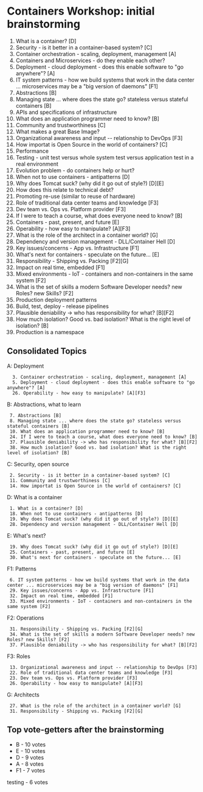 # Containers Workshop: initial brainstorming

1. What is a container? [D]
2. Security - is it better in a container-based system? [C]
3. Container orchestration - scaling, deployment, management [A]
4. Containers and Microservices - do they enable each other?
5. Deployment - cloud deployment - does this enable software to "go anywhere"? [A]
6. IT system patterns - how we build systems that work in the data center ... microservices may be a "big version of daemons" [F1]
7. Abstractions [B]
8. Managing state ... where does the state go? stateless versus stateful containers [B]
9. APIs and specifications of infrastructure
10. What does an application programmer need to know? [B]
11. Community and trustworthiness [C]
12. What makes a great Base Image?
13. Organizational awareness and input -- relationship to DevOps [F3]
14. How importat is Open Source in the world of containers? [C]
15. Performance
16. Testing - unit test versus whole system test versus application test in a real environment
17. Evolution problem - do containers help or hurt?
18. When not to use containers - antipatterns [D]
19. Why does Tomcat suck? (why did it go out of style?) [D][E]
20. How does this relate to technical debt?
21. Promoting re-use (similar to reuse of hardware)
22. Role of traditional data center teams and knowledge [F3]
23. Dev team vs. Ops vs. Platform provider [F3]
24. If I were to teach a course, what does everyone need to know? [B]
25. Containers - past, present, and future [E]
26. Operability - how easy to manipulate? [A][F3]
27. What is the role of the architect in a container world? [G]
28. Dependency and version management - DLL/Container Hell [D]
29. Key issues/concerns - App vs. Infrastructure [F1]
30. What's next for containers - speculate on the future... [E]
31. Responsibility - Shipping vs. Packing [F2][G]
32. Impact on real time, embedded [F1]
33. Mixed environments - IoT - containers and non-containers in the same system [F2]
34. What is the set of skills a modern Software Developer needs? new Roles? new Skills? [F2]
35. Production deployment patterns 
36. Build, test, deploy - release pipelines
37. Plausible deniability -> who has responsibility for what? [B][F2]
38. How much isolation? Good vs. bad isolation? What is the right level of isolation? [B]
39. Production is a namespace

## Consolidated Topics

A: Deployment
```
  3. Container orchestration - scaling, deployment, management [A]
  5. Deployment - cloud deployment - does this enable software to "go anywhere"? [A]
  26. Operability - how easy to manipulate? [A][F3]
```

B: Abstractions, what to learn
```
 7. Abstractions [B]
 8. Managing state ... where does the state go? stateless versus stateful containers [B]
 10. What does an application programmer need to know? [B]
 24. If I were to teach a course, what does everyone need to know? [B]
 37. Plausible deniability -> who has responsibility for what? [B][F2]
 38. How much isolation? Good vs. bad isolation? What is the right level of isolation? [B]
```

C: Security, open source
```
 2. Security - is it better in a container-based system? [C]
 11. Community and trustworthiness [C]
 14. How importat is Open Source in the world of containers? [C]
```

D: What is a container
```
 1. What is a container? [D]
 18. When not to use containers - antipatterns [D]
 19. Why does Tomcat suck? (why did it go out of style?) [D][E]
 28. Dependency and version management - DLL/Container Hell [D]
```

E: What's next?
```
 19. Why does Tomcat suck? (why did it go out of style?) [D][E]
 25. Containers - past, present, and future [E]
 30. What's next for containers - speculate on the future... [E]
```

F1: Patterns
```
 6. IT system patterns - how we build systems that work in the data center ... microservices may be a "big version of daemons" [F1]
 29. Key issues/concerns - App vs. Infrastructure [F1]
 32. Impact on real time, embedded [F1]
 33. Mixed environments - IoT - containers and non-containers in the same system [F2]
```

F2: Operations
```
 31. Responsibility - Shipping vs. Packing [F2][G]
 34. What is the set of skills a modern Software Developer needs? new Roles? new Skills? [F2]
 37. Plausible deniability -> who has responsibility for what? [B][F2]
```

F3: Roles
```
 13. Organizational awareness and input -- relationship to DevOps [F3]
 22. Role of traditional data center teams and knowledge [F3]
 23. Dev team vs. Ops vs. Platform provider [F3]
 26. Operability - how easy to manipulate? [A][F3]
```

G: Architects
```
 27. What is the role of the architect in a container world? [G]
 31. Responsibility - Shipping vs. Packing [F2][G]
```

## Top vote-getters after the brainstorming

* B - 10 votes
* E - 10 votes
* D - 9 votes
* A - 8 votes
* F1 - 7 votes

testing - 6 votes

